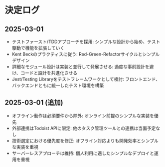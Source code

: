 # 決定ログ

## 2025-03-01
- テストファースト/TDDアプローチを採用: シンプルな設計から始め、テスト駆動で機能を拡張していく
- Kent Beckのプラクティスに従う: Red-Green-Refactorサイクルとシンプルデザイン
- 詳細なモジュール設計は実装と並行して発展させる: 過度な事前設計を避け、コードと設計を共進化させる
- Jest/Testing Libraryをテストフレームワークとして検討: フロントエンド、バックエンドともに統一したテスト環境を構築

## 2025-03-01 (追加)
- オフライン動作は必須要件から除外: オンライン前提のシンプルな実装を優先
- 外部連携はTodoist APIに限定: 他のタスク管理ツールとの連携は当面予定なし
- 技術選定における優先度を修正: オフライン対応よりも開発効率とシンプルな実装を重視
- サーバーレスアプローチは維持: 個人利用に適したシンプルなデプロイと運用を重視